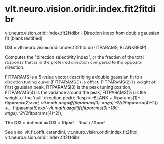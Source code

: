 # vlt.neuro.vision.oridir.index.fit2fitdibr

  vlt.neuro.vision.oridir.index.fit2fitdibr - Direction index from double gaussian fit (blank rectified) 
 
   DSI = vlt.neuro.vision.oridir.index.fit2fitdibr(FITPARAMS, BLANKRESP)
 
   Computes the "direction selectivity index", or the fraction of the total response
   that is in the preferred direction compared to the opposite direction.
 
   FITPARAMS is a 5-value vector describing a double gaussian fit to a
   direction tuning curve (FITPARAMS(1) is offset, FITPARAMS(2) is weight
   of first gaussian peak, FITPARAMS(3) is the peak tuning position,
   FITPARAMS(4) is the variance around the peak, FITPARAMS(%) is the
   weight of the 'null' direction peak):
   Resp = -BLANK + fitparams(1)+...
     fitparams(2)*exp(-vlt.math.angdiff(fitparams(3)-angs).^2/(2*fitparams(4)^2)) +...
     fitparams(5)*exp(-vlt.math.angdiff(fitparams(3)+180-angs).^2/(2*fitparams(4)^2));
 
   The DSI is defined as DSI = (Rpref - Rnull) / Rpref
 
   See also: vlt.fit.otfit_carandini, vlt.neuro.vision.oridir.index.fit2fitoi, vlt.neuro.vision.oridir.index.fit2fitdibr
